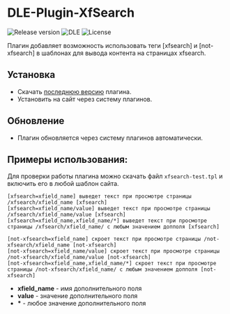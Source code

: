 # DLE-Plugin-XfSearch
![Release version](https://img.shields.io/github/v/release/dle-modules/DLE-Plugin-XfSearch?style=flat-square)
![DLE](https://img.shields.io/badge/DLE-14.x-green.svg?style=flat-square "DLE Version")
![License](https://img.shields.io/github/license/dle-modules/DLE-Plugin-XfSearch?style=flat-square)

Плагин добавляет возможность использовать теги [xfsearch] и [not-xfsearch] в шаблонах для вывода контента на страницах xfsearch.

## Установка
- Скачать [последнюю версию](https://github.com/dle-modules/DLE-YandexMaps/releases/latest) плагина.
- Установить на сайт через систему плагинов.

## Обновление
- Плагин обновляется через систему плагинов автоматически.

## Примеры использования:
Для проверки работы плагина можно скачать файл `xfsearch-test.tpl` и включить его в любой шаблон сайта.

```
[xfsearch=xfield_name] выведет текст при просмотре страницы /xfsearch/xfield_name [xfsearch]
[xfsearch=xfield_name/value] выведет текст при просмотре страницы /xfsearch/xfield_name/value [xfsearch]
[xfsearch=xfield_name,xfield_name/*] выведет текст при просмотре страницы /xfsearch/xfield_name/ с любым значением допполя [xfsearch]

[not-xfsearch=xfield_name] скроет текст при просмотре страницы /not-xfsearch/xfield_name [not-xfsearch]
[not-xfsearch=xfield_name/value] скроет текст при просмотре страницы /not-xfsearch/xfield_name/value [not-xfsearch]
[not-xfsearch=xfield_name,xfield_name/*] скроет текст при просмотре страницы /not-xfsearch/xfield_name/ с любым значением допполя [not-xfsearch]
```
- **xfield_name** - имя дополнительного поля
- **value** - значение дополнительного поля
- __*__ - любое значение дополнительного поля

